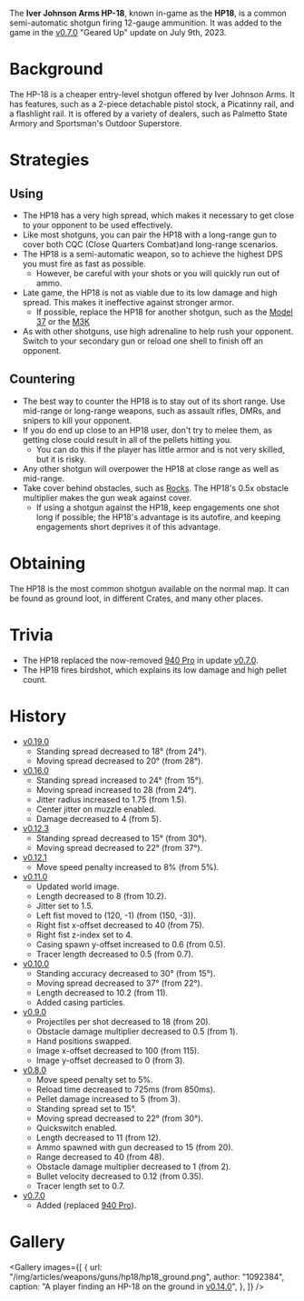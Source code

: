 The **Iver Johnson Arms HP-18**, known in-game as the **HP18**, is a common semi-automatic shotgun firing 12-gauge ammunition. It was added to the game in the [v0.7.0](https://github.com/HasangerGames/suroi/releases/tag/v0.7.0) "Geared Up" update on July 9th, 2023.

# Background

The HP-18 is a cheaper entry-level shotgun offered by Iver Johnson Arms. It has features, such as a 2-piece detachable pistol stock, a Picatinny rail, and a flashlight rail. It is offered by a variety of dealers, such as Palmetto State Armory and Sportsman's Outdoor Superstore.

# Strategies

## Using

- The HP18 has a very high spread, which makes it necessary to get close to your opponent to be used effectively.
- Like most shotguns, you can pair the HP18 with a long-range gun to cover both CQC (Close Quarters Combat)and long-range scenarios.
- The HP18 is a semi-automatic weapon, so to achieve the highest DPS you must fire as fast as possible.
  - However, be careful with your shots or you will quickly run out of ammo.
- Late game, the HP18 is not as viable due to its low damage and high spread. This makes it ineffective against stronger armor.
  - If possible, replace the HP18 for another shotgun, such as the [Model 37](/weapons/guns/model_37) or the [M3K](/weapons/guns/m3k)
- As with other shotguns, use high adrenaline to help rush your opponent. Switch to your secondary gun or reload one shell to finish off an opponent.

## Countering

- The best way to counter the HP18 is to stay out of its short range. Use mid-range or long-range weapons, such as assault rifles, DMRs, and snipers to kill your opponent.
- If you do end up close to an HP18 user, don't try to melee them, as getting close could result in all of the pellets hitting you.
  - You can do this if the player has little armor and is not very skilled, but it is risky.
- Any other shotgun will overpower the HP18 at close range as well as mid-range.
- Take cover behind obstacles, such as [Rocks](/obstacles/rock). The HP18's 0.5x obstacle multiplier makes the gun weak against cover.
  - If using a shotgun against the HP18, keep engagements one shot long if possible; the HP18's advantage is its autofire, and keeping engagements short deprives it of this advantage.

# Obtaining

The HP18 is the most common shotgun available on the normal map. It can be found as ground loot, in different Crates, and many other places.

# Trivia

- The HP18 replaced the now-removed [940 Pro](/weapons/guns/940pro) in update [v0.7.0](https://github.com/HasangerGames/suroi/releases/tag/v0.7.0).
- The HP18 fires birdshot, which explains its low damage and high pellet count.

# History
- [v0.19.0](https://github.com/HasangerGames/suroi/releases/tag/v0.19.0)
  - Standing spread decreased to 18° (from 24°).
  - Moving spread decreased to 20° (from 28°).
- [v0.16.0](https://github.com/HasangerGames/suroi/releases/tag/v0.16.0)
  - Standing spread increased to 24° (from 15°).
  - Moving spread increased to 28 (from 24°).
  - Jitter radius increased to 1.75 (from 1.5).
  - Center jitter on muzzle enabled.
  - Damage decreased to 4 (from 5).
- [v0.12.3](https://github.com/HasangerGames/suroi/releases/tag/v0.12.3)
  - Standing spread decreased to 15° (from 30°).
  - Moving spread decreased to 22° (from 37°).
- [v0.12.1](https://github.com/HasangerGames/suroi/releases/tag/v0.12.1)
  - Move speed penalty increased to 8% (from 5%).
- [v0.11.0](https://github.com/HasangerGames/suroi/releases/tag/v0.11.0)
  - Updated world image.
  - Length decreased to 8 (from 10.2).
  - Jitter set to 1.5.
  - Left fist moved to (120, -1) (from (150, -3)).
  - Right fist x-offset decreased to 40 (from 75).
  - Right fist z-index set to 4.
  - Casing spawn y-offset increased to 0.6 (from 0.5).
  - Tracer length decreased to 0.5 (from 0.7).
- [v0.10.0](https://github.com/HasangerGames/suroi/releases/tag/v0.10.0)
  - Standing accuracy decreased to 30° (from 15°).
  - Moving spread decreased to 37° (from 22°).
  - Length decreased to 10.2 (from 11).
  - Added casing particles.
- [v0.9.0](https://github.com/HasangerGames/suroi/releases/tag/v0.9.0)
  - Projectiles per shot decreased to 18 (from 20).
  - Obstacle damage multiplier decreased to 0.5 (from 1).
  - Hand positions swapped.
  - Image x-offset decreased to 100 (from 115).
  - Image y-offset decreased to 0 (from 3).
- [v0.8.0](https://github.com/HasangerGames/suroi/releases/tag/v0.8.0)
  - Move speed penalty set to 5%.
  - Reload time decreased to 725ms (from 850ms).
  - Pellet damage increased to 5 (from 3).
  - Standing spread set to 15°.
  - Moving spread decreased to 22° (from 30°).
  - Quickswitch enabled.
  - Length decreased to 11 (from 12).
  - Ammo spawned with gun decreased to 15 (from 20).
  - Range decreased to 40 (from 48).
  - Obstacle damage multiplier decreased to 1 (from 2).
  - Bullet velocity decreased to 0.12 (from 0.35).
  - Tracer length set to 0.7.
- [v0.7.0](https://github.com/HasangerGames/suroi/releases/tag/v0.7.0)
  - Added (replaced [940 Pro](/weapons/guns/940pro)).

# Gallery

<Gallery
  images={[
    {
      url: "/img/articles/weapons/guns/hp18/hp18_ground.png",
      author: "1092384",
      caption: "A player finding an HP-18 on the ground in [v0.14.0](https://github.com/HasangerGames/suroi/releases/tag/v0.14.0)",
    },
  ]}
/>
